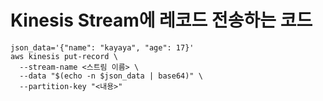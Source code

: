 # Kinesis Stream에 레코드 전송하는 코드
```
json_data='{"name": "kayaya", "age": 17}'
aws kinesis put-record \
  --stream-name <스트림 이름> \
  --data "$(echo -n $json_data | base64)" \
  --partition-key "<내용>"
```

